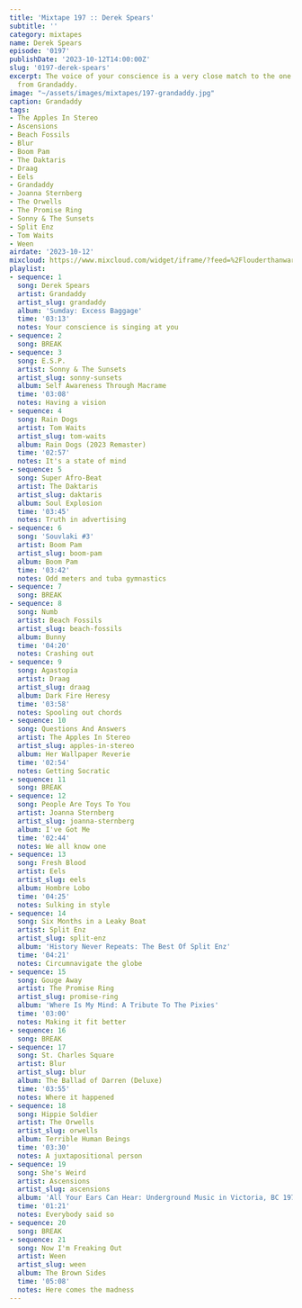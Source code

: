 ```yaml
---
title: 'Mixtape 197 :: Derek Spears'
subtitle: ''
category: mixtapes
name: Derek Spears
episode: '0197'
publishDate: '2023-10-12T14:00:00Z'
slug: '0197-derek-spears'
excerpt: The voice of your conscience is a very close match to the one you hear coming
  from Grandaddy.
image: "~/assets/images/mixtapes/197-grandaddy.jpg"
caption: Grandaddy
tags:
- The Apples In Stereo
- Ascensions
- Beach Fossils
- Blur
- Boom Pam
- The Daktaris
- Draag
- Eels
- Grandaddy
- Joanna Sternberg
- The Orwells
- The Promise Ring
- Sonny & The Sunsets
- Split Enz
- Tom Waits
- Ween
airdate: '2023-10-12'
mixcloud: https://www.mixcloud.com/widget/iframe/?feed=%2Flouderthanwar%2Fthe-mixtape-197-derek-spears-2023-10-12%2F&hide_artwork=1&hide_cover=1
playlist:
- sequence: 1
  song: Derek Spears
  artist: Grandaddy
  artist_slug: grandaddy
  album: 'Sumday: Excess Baggage'
  time: '03:13'
  notes: Your conscience is singing at you
- sequence: 2
  song: BREAK
- sequence: 3
  song: E.S.P.
  artist: Sonny & The Sunsets
  artist_slug: sonny-sunsets
  album: Self Awareness Through Macrame
  time: '03:08'
  notes: Having a vision
- sequence: 4
  song: Rain Dogs
  artist: Tom Waits
  artist_slug: tom-waits
  album: Rain Dogs (2023 Remaster)
  time: '02:57'
  notes: It's a state of mind
- sequence: 5
  song: Super Afro-Beat
  artist: The Daktaris
  artist_slug: daktaris
  album: Soul Explosion
  time: '03:45'
  notes: Truth in advertising
- sequence: 6
  song: 'Souvlaki #3'
  artist: Boom Pam
  artist_slug: boom-pam
  album: Boom Pam
  time: '03:42'
  notes: Odd meters and tuba gymnastics
- sequence: 7
  song: BREAK
- sequence: 8
  song: Numb
  artist: Beach Fossils
  artist_slug: beach-fossils
  album: Bunny
  time: '04:20'
  notes: Crashing out
- sequence: 9
  song: Agastopia
  artist: Draag
  artist_slug: draag
  album: Dark Fire Heresy
  time: '03:58'
  notes: Spooling out chords
- sequence: 10
  song: Questions And Answers
  artist: The Apples In Stereo
  artist_slug: apples-in-stereo
  album: Her Wallpaper Reverie
  time: '02:54'
  notes: Getting Socratic
- sequence: 11
  song: BREAK
- sequence: 12
  song: People Are Toys To You
  artist: Joanna Sternberg
  artist_slug: joanna-sternberg
  album: I've Got Me
  time: '02:44'
  notes: We all know one
- sequence: 13
  song: Fresh Blood
  artist: Eels
  artist_slug: eels
  album: Hombre Lobo
  time: '04:25'
  notes: Sulking in style
- sequence: 14
  song: Six Months in a Leaky Boat
  artist: Split Enz
  artist_slug: split-enz
  album: 'History Never Repeats: The Best Of Split Enz'
  time: '04:21'
  notes: Circumnavigate the globe
- sequence: 15
  song: Gouge Away
  artist: The Promise Ring
  artist_slug: promise-ring
  album: 'Where Is My Mind: A Tribute To The Pixies'
  time: '03:00'
  notes: Making it fit better
- sequence: 16
  song: BREAK
- sequence: 17
  song: St. Charles Square
  artist: Blur
  artist_slug: blur
  album: The Ballad of Darren (Deluxe)
  time: '03:55'
  notes: Where it happened
- sequence: 18
  song: Hippie Soldier
  artist: The Orwells
  artist_slug: orwells
  album: Terrible Human Beings
  time: '03:30'
  notes: A juxtapositional person
- sequence: 19
  song: She's Weird
  artist: Ascensions
  artist_slug: ascensions
  album: 'All Your Ears Can Hear: Underground Music in Victoria, BC 1978-1984'
  time: '01:21'
  notes: Everybody said so
- sequence: 20
  song: BREAK
- sequence: 21
  song: Now I'm Freaking Out
  artist: Ween
  artist_slug: ween
  album: The Brown Sides
  time: '05:08'
  notes: Here comes the madness
---
```


